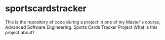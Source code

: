 # sportscardstracker
This is the repository of code during a project in one of my Master's course, Advanced Software Engineering.
Sports Cards Tracker Project
What is this project about?
